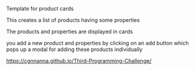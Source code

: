 Template for product cards

This creates a list of products having some properties

The products and properties are displayed in  cards

you add a new product and properties by clicking on an add button which pops up a modal for adding these products individually

https://cgnnanna.github.io/Third-Programming-Challenge/